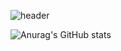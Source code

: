 
![header](https://capsule-render.vercel.app/api?type=wave&color=auto&height=300&section=header&text=Hdddhdd%20&fontSize=90)

![Anurag's GitHub stats](https://github-readme-stats.vercel.app/api?username=anuraghazra&show_icons=true&theme=transparent)

